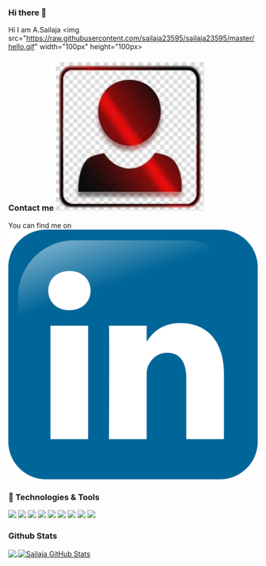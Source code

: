 ### Hi there 👋

<!--
**sailaja23595/sailaja23595** is a ✨ _special_ ✨ repository because its `README.md` (this file) appears on your GitHub profile.

Here are some ideas to get you started:

- 🔭 I’m currently working on ...
- 🌱 I’m currently learning ...
- 👯 I’m looking to collaborate on ...
- 🤔 I’m looking for help with ...
- 💬 Ask me about ...
- 📫 How to reach me: ...
- 😄 Pronouns: ...
- ⚡ Fun fact: ...
-->
Hi I am A.Sailaja <img src="https://raw.githubusercontent.com/sailaja23595/sailaja23595/master/hello.gif" width="100px" height="100px>


### Contact me <img src="https://raw.githubusercontent.com/sailaja23595/sailaja23595/master/contact.jpg" width="300px">
You can find me on [![LinkedIn][3.2]][3]

 ### 🔧 Technologies & Tools
 ![](https://img.shields.io/badge/Code-Python-informational?style=flat&logo=python&logoColor=white&color=2bbc8a)
 ![](https://img.shields.io/badge/Editor-Visual_Studio_Code-informational?style=flat&logo=visual-studio-code&logoColor=white&color=2bbc8a)
 ![](https://img.shields.io/badge/Code-JavaScript-informational?style=flat&logo=javascript&logoColor=white&color=2bbc8a)
 ![](https://img.shields.io/badge/Code-Java-informational?style=flat&logo=java&logoColor=white&color=2bbc8a)
 ![](https://img.shields.io/badge/Tools-PostgreSQL-informational?style=flat&logo=postgresql&logoColor=white&color=2bbc8a)
 ![](https://img.shields.io/badge/Code-HTML5-informational?style=flat&logo=html5&logoColor=white&color=2bbc8a)
 ![](https://img.shields.io/badge/Code-CSS3-informational?style=flat&logo=css3&logoColor=white&color=2bbc8a)
 ![](https://img.shields.io/badge/Code-React-informational?style=flat&logo=react&logoColor=white&color=2bbc8a)
 ![](https://img.shields.io/badge/Code-Bootstrap-informational?style=flat&logo=bootstrap&logoColor=white&color=2bbc8a)
 
 
### Github Stats
<a href="https://github.com/sailaja23595">
  <img align="center" src="https://github-readme-stats.vercel.app/api/top-langs/?username=sailaja23595&title_color=ffffff&text_color=c9cacc&icon_color=2bbc8a&bg_color=1d1f21" />
</a>
<a href="https://github.com/sailaja23595">
  <img align="center" src="https://github-readme-stats.vercel.app/api?username=sailaja23595&show_icons=true&line_height=27&count_private=true&title_color=ffffff&text_color=c9cacc&icon_color=2bbc8a&bg_color=1d1f21" alt="Sailaja GitHub Stats" />
</a>

[3.2]: https://raw.githubusercontent.com/sailaja23595/sailaja23595/master/linkedin.png


[3]: https://www.linkedin.com/in/arigeli-sailaja-b10382199/
